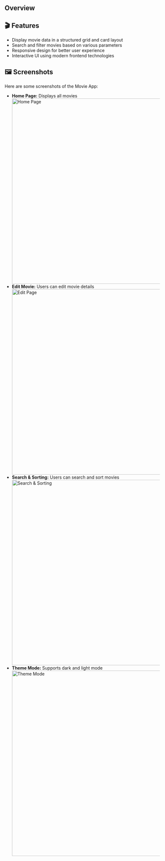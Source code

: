 <h2>Overview</h2>
<h2>🎬 Features</h2>
<ul>
    <li>Display movie data in a structured grid and card layout</li>
    <li>Search and filter movies based on various parameters</li>
    <li>Responsive design for better user experience</li>
    <li>Interactive UI using modern frontend technologies</li>
</ul>

<h2>🖼️ Screenshots</h2>
<p>Here are some screenshots of the Movie App:</p>
<ul>
    <li><strong>Home Page:</strong> Displays all movies</li>
    <img src="https://github.com/Virajpankhaniya/Movie-App/blob/main/public/home.png" alt="Home Page" width="600">
    <br>
    <li><strong>Edit Movie:</strong> Users can edit movie details</li>
    <img src="https://github.com/Virajpankhaniya/Movie-App/blob/main/public/edit.png" alt="Edit Page" width="600">
    <br>
    <li><strong>Search & Sorting:</strong> Users can search and sort movies</li>
    <img src="https://github.com/Virajpankhaniya/Movie-App/blob/main/public/search.png" alt="Search & Sorting" width="600">
    <br>
    <li><strong>Theme Mode:</strong> Supports dark and light mode</li>
    <img src="https://github.com/Virajpankhaniya/Movie-App/blob/main/public/dark%20mode.png" alt="Theme Mode" width="600">
</ul>

